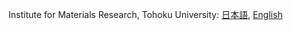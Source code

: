 <!-- ### Hi there 👋 -->

<!--
**TatsuyaMiki/TatsuyaMiki** is a ✨ _special_ ✨ repository because its `README.md` (this file) appears on your GitHub profile.

Here are some ideas to get you started:

- 🔭 I’m currently working on ...
- 🌱 I’m currently learning ...
- 👯 I’m looking to collaborate on ...
- 🤔 I’m looking for help with ...
- 💬 Ask me about ...
- 📫 How to reach me: ...
- 😄 Pronouns: ...
- ⚡ Fun fact: ...
-->


Institute for Materials Research, Tohoku University: 
[日本語](https://www.nomura-lab.imr.tohoku.ac.jp/%E3%83%9B%E3%83%BC%E3%83%A0),
[English](https://www.nomura-lab.imr.tohoku.ac.jp/english/home)
